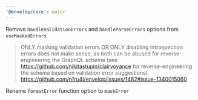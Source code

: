 ```yaml
---
'@envelop/core': major
---
```


Remove `handleValidationErrors` and `handleParseErrors` options from `useMaskedErrors`.

> ONLY masking validation errors OR ONLY disabling introspection errors does not make sense, as both can be abused for reverse-engineering the GraphQL schema (see https://github.com/nikitastupin/clairvoyance for reverse-engineering the schema based on validation error suggestions).
> https://github.com/n1ru4l/envelop/issues/1482#issue-1340015060

Rename `formatError` function option to `maskError`
